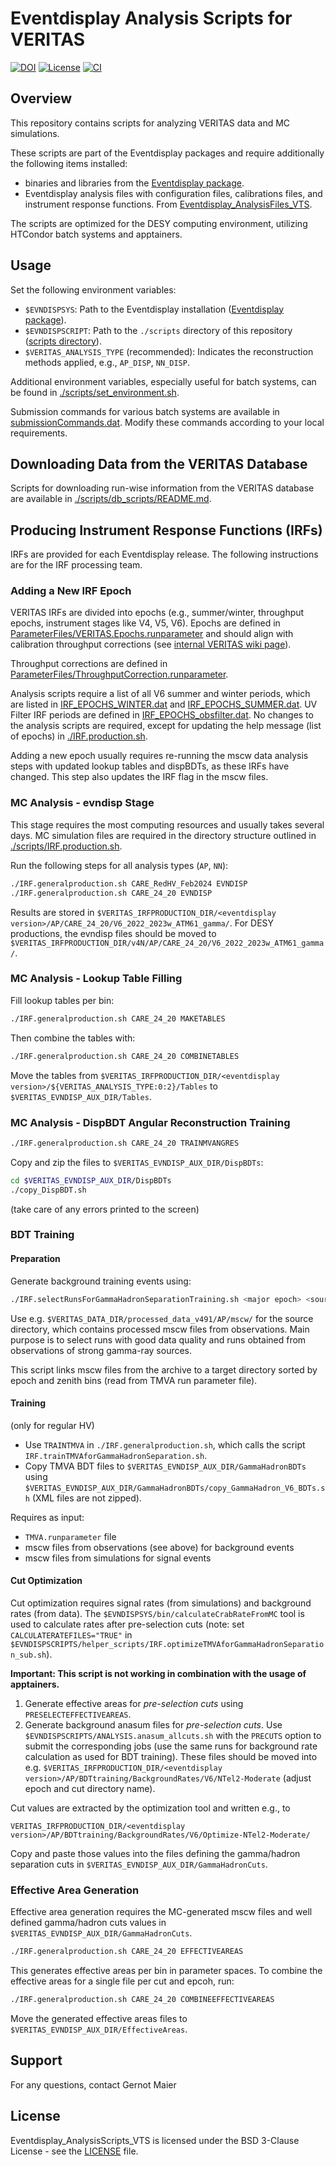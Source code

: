 # Eventdisplay Analysis Scripts for VERITAS

[![DOI](https://zenodo.org/badge/307321978.svg)](https://zenodo.org/badge/latestdoi/307321978)
[![License](https://img.shields.io/badge/License-BSD_3--Clause-blue.svg)](https://github.com/VERITAS-Observatory/Eventdisplay_AnalysisScripts_VTS/blob/main/LICENSE)
[![CI](https://github.com/VERITAS-Observatory/Eventdisplay_AnalysisScripts_VTS/actions/workflows/CI.yml/badge.svg)](https://github.com/VERITAS-Observatory/Eventdisplay_AnalysisScripts_VTS/actions/workflows/CI.yml)

## Overview

This repository contains scripts for analyzing VERITAS data and MC simulations.

These scripts are part of the Eventdisplay packages and require additionally the following items installed:

- binaries and libraries from the [Eventdisplay package](https://github.com/VERITAS-Observatory/EventDisplay_v4).
- Eventdisplay analysis files with configuration files, calibrations files, and instrument response functions. From [Eventdisplay_AnalysisFiles_VTS](https://github.com/VERITAS-Observatory/Eventdisplay_AnalysisFiles_VTS).

The scripts are optimized for the DESY computing environment, utilizing HTCondor batch systems and apptainers.

## Usage

Set the following environment variables:

- `$EVNDISPSYS`: Path to the Eventdisplay installation ([Eventdisplay package](https://github.com/VERITAS-Observatory/EventDisplay_v4)).
- `$EVNDISPSCRIPT`: Path to the `./scripts` directory of this repository ([scripts directory](https://github.com/VERITAS-Observatory/Eventdisplay_AnalysisScripts_VTS/tree/main/scripts)).
- `$VERITAS_ANALYSIS_TYPE` (recommended): Indicates the reconstruction methods applied, e.g., `AP_DISP`, `NN_DISP`.

Additional environment variables, especially useful for batch systems, can be found in [./scripts/set_environment.sh](./scripts/set_environment.sh).

Submission commands for various batch systems are available in [submissionCommands.dat](./scripts/submissionCommands.dat). Modify these commands according to your local requirements.

## Downloading Data from the VERITAS Database

Scripts for downloading run-wise information from the VERITAS database are available in [./scripts/db_scripts/README.md](./scripts/db_scripts/README.md).

## Producing Instrument Response Functions (IRFs)

IRFs are provided for each Eventdisplay release. The following instructions are for the IRF processing team.

### Adding a New IRF Epoch

VERITAS IRFs are divided into epochs (e.g., summer/winter, throughput epochs, instrument stages like V4, V5, V6). Epochs are defined in [ParameterFiles/VERITAS.Epochs.runparameter](https://github.com/VERITAS-Observatory/Eventdisplay_AnalysisFiles_VTS/blob/main/ParameterFiles/VERITAS.Epochs.runparameter) and should align with calibration throughput corrections (see [internal VERITAS wiki page](https://veritas.sao.arizona.edu/wiki/Flux_Calibration_/_Energy_scale_2020)).

Throughput corrections are defined in [ParameterFiles/ThroughputCorrection.runparameter](https://github.com/VERITAS-Observatory/Eventdisplay_AnalysisFiles_VTS/blob/main/ParameterFiles/ThroughputCorrection.runparameter).

Analysis scripts require a list of all V6 summer and winter periods, which are listed in [IRF_EPOCHS_WINTER.dat](https://github.com/VERITAS-Observatory/Eventdisplay_AnalysisFiles_VTS/blob/main/IRF_EPOCHS_WINTER.dat) and [IRF_EPOCHS_SUMMER.dat](https://github.com/VERITAS-Observatory/Eventdisplay_AnalysisFiles_VTS/blob/main/IRF_EPOCHS_SUMMER.dat). UV Filter IRF periods are defined in [IRF_EPOCHS_obsfilter.dat](https://github.com/VERITAS-Observatory/Eventdisplay_AnalysisFiles_VTS/blob/main/IRF_EPOCHS_obsfilter.dat). No changes to the analysis scripts are required, except for updating the help message (list of epochs) in [./IRF.production.sh](https://github.com/VERITAS-Observatory/Eventdisplay_AnalysisScripts_VTS/blob/main/scripts/IRF.production.sh).

Adding a new epoch usually requires re-running the mscw data analysis steps with updated lookup tables and dispBDTs, as these IRFs have changed. This step also updates the IRF flag in the mscw files.

### MC Analysis - evndisp Stage

This stage requires the most computing resources and usually takes several days. MC simulation files are required in the directory structure outlined in [./scripts/IRF.production.sh](./scripts/IRF.production.sh).

Run the following steps for all analysis types (`AP`, `NN`):

```bash
./IRF.generalproduction.sh CARE_RedHV_Feb2024 EVNDISP
./IRF.generalproduction.sh CARE_24_20 EVNDISP
```

Results are stored in `$VERITAS_IRFPRODUCTION_DIR/<eventdisplay version>/AP/CARE_24_20/V6_2022_2023w_ATM61_gamma/`. For DESY productions, the evndisp files should be moved to `$VERITAS_IRFPRODUCTION_DIR/v4N/AP/CARE_24_20/V6_2022_2023w_ATM61_gamma/`.

### MC Analysis - Lookup Table Filling

Fill lookup tables per bin:

```bash
./IRF.generalproduction.sh CARE_24_20 MAKETABLES
```

Then combine the tables with:

```bash
./IRF.generalproduction.sh CARE_24_20 COMBINETABLES
```

Move the tables from `$VERITAS_IRFPRODUCTION_DIR/<eventdisplay version>/${VERITAS_ANALYSIS_TYPE:0:2}/Tables` to `$VERITAS_EVNDISP_AUX_DIR/Tables`.

### MC Analysis - DispBDT Angular Reconstruction Training

```bash
./IRF.generalproduction.sh CARE_24_20 TRAINMVANGRES
```

Copy and zip the files to `$VERITAS_EVNDISP_AUX_DIR/DispBDTs`:

```bash
cd $VERITAS_EVNDISP_AUX_DIR/DispBDTs
./copy_DispBDT.sh
```

(take care of any errors printed to the screen)

### BDT Training

#### Preparation

Generate background training events using:

```bash
./IRF.selectRunsForGammaHadronSeparationTraining.sh <major epoch> <source mscw directory> <target mscw directory> <TMVA run parameter file (full path)>
```

Use e.g. `$VERITAS_DATA_DIR/processed_data_v491/AP/mscw/` for the source directory, which contains processed mscw files from observations. Main purpose is to select runs with good data quality and runs obtained from observations of strong gamma-ray sources.

This script links mscw files from the archive to a target directory sorted by epoch and zenith bins (read from TMVA run parameter file).

#### Training

(only for regular HV)

- Use `TRAINTMVA` in `./IRF.generalproduction.sh`, which calls the script `IRF.trainTMVAforGammaHadronSeparation.sh`.
- Copy TMVA BDT files to `$VERITAS_EVNDISP_AUX_DIR/GammaHadronBDTs` using `$VERITAS_EVNDISP_AUX_DIR/GammaHadronBDTs/copy_GammaHadron_V6_BDTs.sh` (XML files are not zipped).

Requires as input:

- `TMVA.runparameter` file
- mscw files from observations (see above) for background events
- mscw files from simulations for signal events

#### Cut Optimization

Cut optimization requires signal rates (from simulations) and background rates (from data). The `$EVNDISPSYS/bin/calculateCrabRateFromMC` tool is used to calculate rates after pre-selection cuts (note: set `CALCULATERATEFILES="TRUE"` in `$EVNDISPSCRIPTS/helper_scripts/IRF.optimizeTMVAforGammaHadronSeparation_sub.sh`).

**Important: This script is not working in combination with the usage of apptainers.**

1. Generate effective areas for *pre-selection cuts* using `PRESELECTEFFECTIVEAREAS`.
2. Generate background anasum files for *pre-selection cuts*. Use `$EVNDISPSCRIPTS/ANALYSIS.anasum_allcuts.sh` with the `PRECUTS` option to submit the corresponding jobs (use the same runs for background rate calculation as used for BDT training). These files should be moved into e.g. `$VERITAS_IRFPRODUCTION_DIR/<eventdisplay version>/AP/BDTtraining/BackgroundRates/V6/NTel2-Moderate` (adjust epoch and cut directory name).

Cut values are extracted by the optimization tool and written e.g., to

```console
VERITAS_IRFPRODUCTION_DIR/<eventdisplay version>/AP/BDTtraining/BackgroundRates/V6/Optimize-NTel2-Moderate/
```

Copy and paste those values into the files defining the gamma/hadron separation cuts in `$VERITAS_EVNDISP_AUX_DIR/GammaHadronCuts`.

### Effective Area Generation

Effective area generation requires the MC-generated mscw files and well defined gamma/hadron cuts values in `$VERITAS_EVNDISP_AUX_DIR/GammaHadronCuts`.

```bash
./IRF.generalproduction.sh CARE_24_20 EFFECTIVEAREAS
```

This generates effective areas per bin in parameter spaces. To combine the effective areas for a single file per cut and epcoh, run:

```bash
./IRF.generalproduction.sh CARE_24_20 COMBINEEFFECTIVEAREAS
```

Move the generated effective areas files to `$VERITAS_EVNDISP_AUX_DIR/EffectiveAreas`.

## Support

For any questions, contact Gernot Maier

## License

Eventdisplay_AnalysisScripts_VTS is licensed under the BSD 3-Clause License - see the [LICENSE](LICENSE) file.
